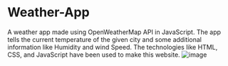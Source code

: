 # Weather-App
A weather app made using OpenWeatherMap API in JavaScript. The app tells the current temperature of the given city and some additional information like Humidity and wind Speed.
The technologies like HTML, CSS, and JavaScript have been used to make this website.
![image](https://github.com/Shivam839/Weather-App/assets/115664905/8d45cafa-a71a-4858-a047-fab14fb0b1ad)

